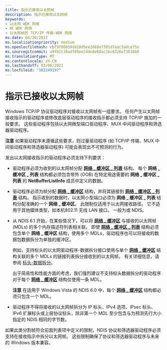 ```yaml
---
title: 指示已接收以太网帧
description: 指示已接收以太网帧
keywords:
- 以太网 WDK 网络
- 帧 WDK 网络
- 以太网帧的 TCP/IP 传输-WDK 网络
ms.date: 04/20/2017
ms.localizationpriority: medium
ms.openlocfilehash: ebf9780059dd20d5ee2688e7301d7aac3a0ce75e
ms.sourcegitcommit: a9fb2c30adf09ee24de8e68ac1bc6326ef3616b8
ms.translationtype: MT
ms.contentlocale: zh-CN
ms.lasthandoff: 03/06/2021
ms.locfileid: "102249197"
---
```

# <a name="indicating-received-ethernet-frames"></a>指示已接收以太网帧





Windows TCP/IP 协议驱动程序对接收以太网帧有一组要求。 任何产生以太网帧接收指示的驱动程序或修改底层驱动程序的接收指示都必须支持 TCP/IP 施加的一般要求。 这些驱动程序包括以太网微型端口驱动程序、MUX 中间驱动程序和筛选器驱动程序。

**注意**  如果驱动程序未遵循这些要求，则过量驱动程序 (如 TCP/IP 传输、MUX 中间驱动程序和筛选器驱动程序) 可能会表现出不可预测的行为。

 

发出以太网接收指示的驱动程序必须支持下列要求：

-   驱动程序必须为收到的以太网帧分配 [**网络 \_ 缓冲区 \_ 列表**](/windows-hardware/drivers/ddi/nbl/ns-nbl-net_buffer_list) 结构。 每个 **网络 \_ 缓冲区 \_ 列表** 结构都必须包含带外 (OOB) 在特定用途需要的 **网络 \_ 缓冲区 \_ 列表** 的 **NetBufferListInfo** 成员中定义的数据。

-   驱动程序必须为帧分配 [**网络 \_ 缓冲区**](/windows-hardware/drivers/ddi/nbl/ns-nbl-net_buffer) 结构，并将其链接到 [**网络 \_ 缓冲区 \_ 列表**](/windows-hardware/drivers/ddi/nbl/ns-nbl-net_buffer_list) 结构。 指示收到的数据时，以太网小型端口必须为 **网络 \_ 缓冲区 \_ 列表** 结构分配准确的一个 **网络 \_ 缓冲区**。 此限制仅适用于以太网接收路径。 它不适用于其他媒体类型，如本机802.11 无线 LAN 接口。 一般为或 NDIS。

-   从 NDIS 6.1 开始，在某些情况下，可以将 [**网络 \_ 缓冲区**](/windows-hardware/drivers/ddi/nbl/ns-nbl-net_buffer) 与接收的以太网帧 (MDLs) 的多个内存描述符列表相关联。 即使 [**网络 \_ 缓冲区 \_ 列表**](/windows-hardware/drivers/ddi/nbl/ns-nbl-net_buffer_list) 结构必须包含单个 **网络 \_ 缓冲区** 结构，使用多个 MDLs，驱动程序也可以将接收的数据包数据拆分为单独的缓冲区。

    例如，支持标头的以太网驱动程序-数据拆分接口使用与单个 [**网络 \_ 缓冲区**](/windows-hardware/drivers/ddi/nbl/ns-nbl-net_buffer) 结构关联的多个 MDLs 的链接列表拆分接收到的以太网帧。 有关详细信息，请参阅 [标头-数据拆分](header-data-split.md)。

    出于简易性和性能方面的考虑，我们强烈建议不支持标头数据拆分的驱动程序对于每个 [**网络 \_ 缓冲区**](/windows-hardware/drivers/ddi/nbl/ns-nbl-net_buffer) 结构仅使用一条 MDL。

    **注意**  在适用于 Windows Vista 的 NDIS 6.0 中，每个 [**网络 \_ 缓冲区**](/windows-hardware/drivers/ddi/nbl/ns-nbl-net_buffer) 结构都必须只包含一个 MDL。

     

-   驱动程序不得将接收的以太网帧拆分为 IP 标头、IPv4 选项、IPsec 标头、IPv6 扩展标头或上层协议标头，除非第一个 MDL 至少包含与为预测先行大小指定的 NDIS 相同的字节数。

如果此类分割帧符合前面列表项中定义的限制，NDIS 协议和筛选器驱动程序必须支持在接收指示中拆分以太网帧。 这些限制确保了协议和筛选器驱动程序与未来的 Windows 版本兼容。

 


